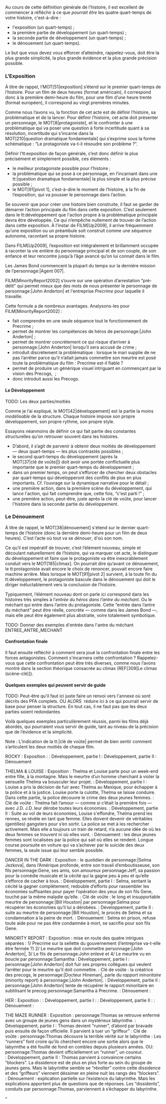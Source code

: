 <!-- Page: #385 Construction des quatre quart-temps -->

Au cours de cette définition générale de l’histoire, il est excellent de commencer à réfléchir à ce que *pourrait être* les quatre quart-temps de votre histoire, c'est-à-dire :

*  l'exposition (un quart-temps) ;
*  la première partie de développement (un quart-temps) ;
*  la seconde partie de développement (un quart-temps) ;
*  le dénouement (un quart-temps).

Le but que vous devez vous efforcer d’atteindre, rappelez-vous, doit être la plus grande simplicité, la plus grande évidence et la plus grande précision possible.

### L’Exposition

À titre de rappel, l’MOT[51|exposition] s’étend sur le premier quart-temps de l’histoire. Pour un film de deux heures (format américain), il correspond donc à la première demi-heure du film, pour une film d’une heure trente (format européen), il correspond au vingt premières minutes.

Comme nous l’avons vu, la fonction de cet acte est de définir l’histoire, sa problématique et de la lancer. Pour définir l’histoire, cet acte doit présenter un personnage, le MOT[8|protagoniste], et le confronter à une problématique qui va poser une question à forte incertitude quant à sa résolution, incertitude qui s’incarne dans la MOT[210|question dramatique fondamentale] qui s’exprime sous la forme schématique : “Le protagoniste va-t-il résoudre son problème ?”.

Définir l’tt:exposition de façon générale, c’est donc définir le plus précisément et simplement possible, ces éléments :

*  le meilleur protagoniste possible pour l’histoire ;
*  la problématique qui se pose à ce personnage, en l’incarnant dans une tt:|question dramatique fondamentale| la plus simple et la plus précise possible&nbsp;;
*  le MOT[91|pivot 1], c’est-à-dire le moment de l’histoire, à la fin de l’exposition, qui va pousser le personnage dans l’action.

Se souvenir que pour créer une histoire bien construite, il faut se garder de démarrer l’action principale du film dans cette exposition. C’est seulement dans le tt:développement que l'action propre à la problématique principale devra être développée. Ce qui n’empêche nullement de trouver de l’action dans cette exposition. À l’instar de FILM[Up2009], il arrive fréquemment qu’une exposition ou un préambule soit construit comme une séquence autonome, racontant sa propre histoire.

Dans FILM[Up2009], l’exposition est intégralement et brillamment occupée à raconter la vie entière du personnage principal et de son couple, de son enfance et leur rencontre jusqu’à l’âge avancé qu’on lui connait dans le film.

Les James Bond commencent la plupart du temps sur la dernière mission de l’personnage:|Agent 007|.

FILM[MinorityReport2002] s’ouvre sur une opération d’arrestation “pré-délit” qui permet mieux que des mots de nous présenter le personnage de personnage:|John Anderton| et l'entreprise *Precrime* pour laquelle il travaille.

Cette formule a de nombreux avantages. Analysons-les pour FILM[MinorityReport2002] :

*  fait comprendre en une seule séquence tout le fonctionnement de Precrime ;
*  permet de montrer les compétences de héros de personnage:|John Anderton| ;
*  permet de montrer concrètement ce qui risque d’arriver à personnage:|John Anderton| lorsqu’il sera accusé de crime ;
*  introduit discrètement la problématique : lorsque le mari supplie de ne pas l’arrêter parce qu’il n’allait jamais commettre son meurtre est posé toute la problématique du film : Precrime est-il fiable ?
*  permet de produire un générique visuel intriguant en commençant par la vision des Precogs,  ;
*  donc introduit aussi les Precogs.

#### Le Développement

<adminonly>
  TODO: Les deux parties/moitiés
</adminonly>

Comme je l’ai expliqué, le MOT[42|développement] est la partie la moins *modélisable* de la structure. Chaque histoire impose son propre développement, son propre rythme, son propre style.

Essayons néanmoins de définir ce qui fait partie des constantes structurelles qu’on retrouver souvent dans les histoires.

*  D’abord, il s’agit de parvenir à obtenir deux moitiés de développement — deux quart-temps — les plus contrastés possibles ;
*  le second quart-temps du développement (après la MOT[37|clé de voûte]|) doit avoir une portée conflictuelle plus importante que le premier quart-temps du développement ;
*  dans un premier temps, on peut s’efforcer de chercher deux obstacles par quart-temps qui développeront des conflits de plus en plus importants. Cf. l’ouvrage sur la dynamique narrative pour le détail&nbsp;;
* une première action, dans la première scène du développement, qui lance l'action, qui fait comprendre que, cette fois, “c'est parti&nbsp;!”&nbsp;;
* une première action, peut-être, juste après la clé de voûte, pour lancer l'histoire dans la seconde partie du développement.

 
### Le Dénouement

À titre de rappel, le MOT[38|dénouement] s'étend sur le dernier quart-temps de l’histoire (donc la dernière demi-heure pour un film de deux heures). C’est l’acte où tout va se *dénouer*, d'où son nom.
 
Ce qu’il est impératif de trouver, c’est l’élément nouveau, simple et découlant naturellement de l’histoire, qui va marquer cet acte, le distinguer du développement et faire que le protagoniste va être inexorablement conduit vers le MOT[185|climax]. On pourrait dire qu’avant ce dénouement, le tt:protagoniste avait encore le choix de renoncer, pouvait encore faire machine arrière. Mais lorsque le MOT[91|pivot 2] survient, à la toute fin du tt:développement, le protagoniste bascule dans le dénouement qui doit le diriger inéluctablement vers la conclusion de l’histoire.

Typiquement, l’élément nouveau dont on parle ici correspond dans les histoires très simples à l’*entrée du héros dans l’antre du méchant*. Ou le méchant qui entre dans l’antre du protagoniste. Cette “entrée dans l’antre du méchant” peut être réelle, concrète — comme dans les James Bond —, mais elle peut être également plus abstraite, voire totalement symbolique.

<adminonly>
  TODO: Donner des exemples d'entrée dans l'antre du méchant ENTREE_ANTRE_MECHANT
</adminonly>

#### Confrontation finale

Il faut ensuite réfléchir à comment sera joué la confrontation finale entre les forces antagonistes. Comment s'incarnera cette confrontation&nbsp;? Rappelez-vous que cette confrontation peut être très diverses, comme nous l’avons montré dans la section théorique consacrée au climax (REF[309|Le climax (scène-clé)]).

#### Quelques exemples qui peuvent servir de guide

<adminonly>
  TODO: Peut-être qu'il faut ici juste faire un renvoi vers l'annexe où sont décrits des PFA complets. OU ALORS  réduire ici à ce qui pourrait servir de base pour penser la structure. En tout cas, il ne faut pas que les deux parties soient redondantes
</adminonly>

Voilà quelques exemples particulièrement réussis, parmi les films déjà abordés, qui pourraient vous servir de guide, tant au niveau de la précision que de l’évidence et la simplicité.

Note : L’indication de la tt:|clé de voûte| permet de bien sentir comment s’articulent les deux moitiés de chaque film.

ROCKY
: Exposition : 
: Développement, partie I
: Développement, partie II
: Dénouement

THELMA & LOUISE
: Exposition&nbsp;: Thelma et Louise parte pour un week-end entre fille, à la montagne. Mais le meurtre d’un homme cherchant à violer la sensuelle Thelma va bousculer leur projet.
: Développement, partie I&nbsp;: Louise a pris la décision de fuir avec Thelma au Mexique, pour échapper à la police et à la justice. Louise porte la culotte, Thelma se laisse conduire. Dans cette partie, la police découvre le crime des deux jeunes femmes.
: Clé de voûte&nbsp;: Thelma fait l’amour — comme si c’était la première fois — avec J.D. J.D. leur dérobe toutes leurs économies.
: Développement, partie II&nbsp;: Suite au vol de leurs économies, Louise s'effondre, Thelma prend les rennes, se révèle en tant que femme. Elles doivent devenir de véritables (gentilles) gangsters pour s’en sortir. La police se met à les rechercher activement. Mais elle a toujours un train de retard, n’a aucune idée de où les deux femmes se trouvent ni où elles vont.
: Dénouement&nbsp;: les deux jeunes femmes sont localisées par la police qui sait où elles se rendent. Longue course poursuite en voiture qui va s’achever par le suicide des deux femmes, la seule issue qui leur semble possible.

DANCER IN THE DARK
: Exposition&nbsp;: le quotidien de personnage:|Selma Jezkova|, dans l’Amérique profonde, entre son travail d’emboutisseuse, son fils personnage:Gene, ses amis, son amoureux personnage:Jeff, sa passion pour la comédie musicale et la cécité qui la gagne peu à peu et qu’elle s’efforce de cacher à tous.
: Développement, partie I&nbsp;: Selma, sentant la cécité la gagner complètement, redouble d’efforts pour rassembler les économies suffisantes pour payer l’opération des yeux de son fils Gene, touché par la même maladie qu’elle.
: Clé de voûte&nbsp;: le long et insupportable meurtre de personnage:|Bill Houston| par personnage:Selma pour récupérer les économies qu’il lui a dérobées. 
: Développement, partie II&nbsp;: suite au meurtre de personnage:|Bill Houston|, le procès de Selma et sa condamnation à la peine de mort.
: Dénouement&nbsp;: Selma en prison, refuse toute aide pour ne pas être condamnée à mort, se sacrifie pour son fils Gene.

MINORITY REPORT
: Exposition&nbsp;: mise en route des quatre intrigues séparées : 1/ Precrime sur la sellette du gouvernement (l’entreprise va-t-elle être fermée ?) 2/ Le meurtre que doit commettre personnage:|John Anderton|, 3/ Le fils de personnage:John enlevé et 4/ Le meurtre vu en boucle par personnage:Samantha 
: Développement, partie I&nbsp;: personnage:|John Anderton| doit fuir ses propres collègues qui veulent l’arrêter pour le meurtre qu’il doit commettre.
: Clé de voûte&nbsp;: la créatrice des precogs, le personnage:|Docteur Hineman|, parle du *rapport minoritaire* (minority report) à personnage:|John Anderton|.
: Développement, partie II&nbsp;: personnage:|John Anderton| tente de récupérer le rapport minoritaire en subtilisant le precog personnage:Samantha à Precrime.
: Dénouement&nbsp;:

HER
: Exposition&nbsp;:
: Développement, partie I&nbsp;:
: Développement, partie II&nbsp;:
: Dénouement&nbsp;:

THE MAZE RUNNER
: Exposition&nbsp;: personnage:Thomas se retrouve enfermé avec un groupe de jeunes gens dans un mystérieux labyrinthe. 
: Développement, partie I&nbsp;: Thomas devient “runner”, d’abord par bravade puis ensuite de façon officielle. Il parvient à tuer un “griffeur”
: Clé de voûte&nbsp;: personnage:Thomas découvre la terrible vérité sur le labyrinthe : Les “runners” font croire qu’ils cherchent encore une sortie alors que le labyrinthe a été fouillé de fond en combles depuis plusieurs années.
  OU: personnage:Thomas devient officiellement un “runner”, un coureur.  
: Développement, partie II&nbsp;: Thomas parvient à convaincre certains “blockers”. La dissidence est de plus en plus forte au sein du groupe de jeunes gens. Mais le labyrinthe semble se “révolter” contre cette dissidence et des “griffeurs” viennent déssimer en pleine nuit les rangs des “blockers”.
: Dénouement&nbsp;: explication partielle sur l’existence du labyrinthe. Mais les explications apportent plus de questions que de réponses. Les “dissidents”, conduits par personnage:Thomas, parviennent à s’échapper du labyrinthe.

^